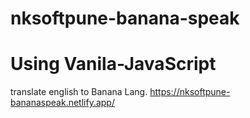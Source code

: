 # nksoftpune-banana-speak
# Using Vanila-JavaScript
translate english to Banana Lang.
https://nksoftpune-bananaspeak.netlify.app/
